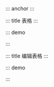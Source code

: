 ::: anchor
:::


::: title 表格
:::

::: demo

<template>
<div style="position: relative">
<el-form :form="forms" size="mini" inline>
  <el-form-item label="名称">
    <el-input v-model="forms.label"/>
  </el-form-item>
  <el-form-item label="年龄">
    <el-input v-model="forms.age"/>
  </el-form-item>
  <el-form-item label="测试">
    <el-button @click="searchForm">查询</el-button>
  </el-form-item>
</el-form>
 <el-table :data="list" border fit size="mini" height="200">
    <el-table-column label="名称" width="180">
      <template #default="scope">
        {{scope.row.label}}
      </template>
    </el-table-column>
    <el-table-column label="年龄" prop="age"></el-table-column>
  </el-table>
</div>
</template>
<script>
export default {
  data() {
    return {
      count: 0,
      msg: '123',
      forms: {
        label: '',
        age:'', 
      },
      list: [
        {label: '测试', age: 12},{label: '名称123', age: 34},
        {label: '名称33', age: 56},{label: '名称', age: 78},
        {label: '名称', age: 90},{label: '名称', age: 231},
        {label: '名称', age: 13},{label: '名称', age: 33},
      ]
    }
  },
  mounted() {
      this.listTwo = JSON.parse(JSON.stringify(this.list))
  },
  beforeDestroy() {},
  methods: {
    handleSearch(data) {
        console.log(data);
    },
    searchForm() {
      console.log(this.forms)
     this.list = this.listTwo.filter(item => this.changeVal(item))
    },
    changeVal(obj) {
      let temp = []
      Object.keys(this.forms).forEach(item => {
        if (this.forms[item] != ''){
          temp.push(this.forms[item] == obj[item])
        }
      })
      return temp.every(item => item ===true)
    }
  }
}
</script>

:::

::: title 编辑表格
:::

::: demo

<template>
  <el-form ref="form" :model="form" size="mini">
    <el-table :data="form.list1" fit size="mini" border>
      <el-table-column label="测试">
       <template #default="{row, $index}">
         <el-form-item>
          <el-input v-model="row.label"/>
        </el-form-item>
        </template>
      </el-table-column>
      <el-table-column label="测试1">
       <template #default="{row, $index}">
         <el-form-item :prop="'list1.'+ $index +'.value'" :rules="rules.value">
          <el-input v-model="row.value"/>
        </el-form-item>
        </template>
      </el-table-column>
    </el-table>
    <el-button type="primary" size="mini" @click="submit">提交</el-button>
  </el-form>
</template>
<script>
export default {
  data() {
    return {
      form: {
        list1: [{label: '测试', value: 1},{label: '测试', value: 1},],
      },
      rules: {
        value: [
          {
            required: true,
            message: '请选择类型',
            trigger: 'change'
          }
        ]
      },
    }
  },
  beforeCreate() {
      console.log('beforeCreate');
  },
  beforeMount() {
      console.log('beforeMount');
  },
  mounted() {
      console.log('mounted');
  },
  beforeDestroy() {},
  methods: {
    submit() {
      this.$refs.form.validate((valid) => {
        if (valid) {
          console.log(this.form.list1)
        }
      })
    }
  }
}
</script>
<style scoped>
  .el-form-item--mini.el-form-item, .el-form-item--small.el-form-item {
    margin-bottom: 0px;
  }
</style>
:::
